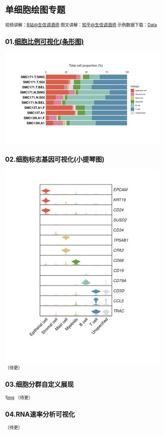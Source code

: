 # 单细胞绘图专题
视频讲解：[B站@生信调酒师](https://space.bilibili.com/2121534801)
图文讲解：[知乎@生信调酒师](https://www.zhihu.com/people/59-76-84-32)
示例数据下载：[Data](https://github.com/Bioin-Mixologist/scRNA-Seq_Gallery/tree/main/Data)
## 01.[细胞比例可视化(条形图)](https://github.com/Bioin-Mixologist/scRNA-Seq_Gallery/blob/main/01.Bar_Plot.md)
![img](https://github.com/Bioin-Mixologist/scRNA-Seq_Gallery/blob/main/Figure/example01_celltype_barplot.png)
## 02.细胞标志基因可视化(小提琴图)
![img](https://github.com/Bioin-Mixologist/scRNA-Seq_Gallery/blob/main/Figure/example02_celltype_vlnplot.png)
（待更）
## 03.细胞分群自定义展现
1[img](https://github.com/Bioin-Mixologist/scRNA-Seq_Gallery/blob/main/Figure/example03_celltype_featureplot.png)
（待更）
## 04.RNA速率分析可视化
（待更）
